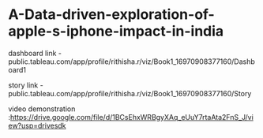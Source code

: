 # A-Data-driven-exploration-of-apple-s-iphone-impact-in-india 


dashboard link - public.tableau.com/app/profile/rithisha.r/viz/Book1_16970908377160/Dashboard1


story link - public.tableau.com/app/profile/rithisha.r/viz/Book1_16970908377160/Story


video demonstration :https://drive.google.com/file/d/1BCsEhxWRBgyXAq_eUuY7rtaAta2FnS_J/view?usp=drivesdk
